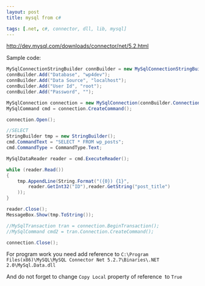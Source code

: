 ```yaml
---
layout: post
title: mysql from c#

tags: [.net, c#, connector, dll, lib, mysql]
---
```


http://dev.mysql.com/downloads/connector/net/5.2.html

Sample code:

```csharp
MySqlConnectionStringBuilder connBuilder = new MySqlConnectionStringBuilder();
connBuilder.Add("Database", "wp4dev");
connBuilder.Add("Data Source", "localhost");
connBuilder.Add("User Id", "root");
connBuilder.Add("Password", "");

MySqlConnection connection = new MySqlConnection(connBuilder.ConnectionString);
MySqlCommand cmd = connection.CreateCommand();

connection.Open();

//SELECT
StringBuilder tmp = new StringBuilder();
cmd.CommandText = "SELECT * FROM wp_posts";
cmd.CommandType = CommandType.Text;

MySqlDataReader reader = cmd.ExecuteReader();

while (reader.Read())
{
    tmp.AppendLine(String.Format("({0}) {1}",
        reader.GetInt32("ID"),reader.GetString("post_title")
    ));
}

reader.Close();
MessageBox.Show(tmp.ToString());

//MySqlTransaction tran = connection.BeginTransaction();
//MySqlCommand cmd2 = tran.Connection.CreateCommand();

connection.Close();
```

For program work you need add reference to `C:\Program Files(x86)\MySQL\MySQL Connector Net 5.2.7\Binaries\.NET 2.0\MySql.Data.dll`

And do not forget to change `Copy Local` property of reference  to `True`
